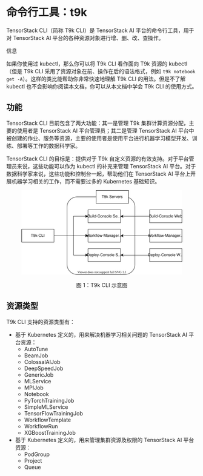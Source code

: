 # 命令行工具：t9k

TensorStack CLI（简称 T9k CLI）是 TensorStack AI 平台的命令行工具，用于对 TensorStack AI 平台的各种资源对象进行增、删、改、查操作。

<aside class="note info">
<div class="title">信息</div>

如果你使用过 kubectl，那么你可以将 T9k CLI 看作面向 T9k 资源的 kubectl（但是 T9k CLI 采用了资源对象在前、操作在后的语法格式，例如 `t9k notebook get -A`）。这样的类比能帮助你非常快速地理解 T9k CLI 的用法。但是不了解 kubectl 也不会影响你阅读本文档，你可以从本文档中学会 T9k CLI 的使用方式。

</aside>

## 功能

TensorStack CLI 目前包含了两大功能：其一是管理 T9k 集群计算资源分配，主要的使用者是 TensorStack AI 平台管理员；其二是管理 TensorStack AI 平台中被创建的作业、服务等资源，主要的使用者是使用平台进行机器学习模型开发、训练、部署等工作的数据科学家。

TensorStack CLI 的目标是：提供对于 T9k 自定义资源的有效支持。对于平台管理员来说，这些功能可以作为 kubectl 的补充来管理 TensorStack AI 平台。对于数据科学家来说，这些功能和控制台一起，帮助他们在 TensorStack AI 平台上开展机器学习相关的工作，而不需要过多的 Kubernetes 基础知识。

<figure>
  <img alt="architecture" src="../../assets/tools/tensorstack-cli/architecture.drawio.svg"/>
</figure>

<center>图 1：T9k CLI 示意图</center>

## 资源类型

T9k CLI 支持的资源类型有：

* 基于 Kubernetes 定义的，用来解决机器学习相关问题的 TensorStack AI 平台资源：
  * AutoTune
  * BeamJob
  * ColossalAIJob
  * DeepSpeedJob
  * GenericJob
  * MLService
  * MPIJob
  * Notebook
  * PyTorchTrainingJob
  * SimpleMLService
  * TensorFlowTrainingJob
  * WorkflowTemplate
  * WorkflowRun
  * XGBoostTrainingJob
* 基于 Kubernetes 定义的，用来管理集群资源及权限的 TensorStack AI 平台资源：
  * PodGroup
  * Project
  * Queue
